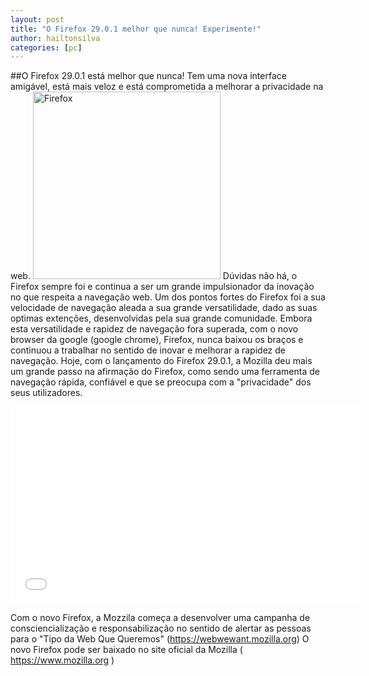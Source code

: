 ```yaml
---
layout: post
title: "O Firefox 29.0.1 melhor que nunca! Experimente!"
author: hailtonsilva
categories: [pc]
---
```

##O Firefox 29.0.1 está melhor que nunca! Tem uma nova interface amigável, está mais veloz e está comprometida a melhorar a privacidade na web.
<img alt="Firefox" width="300px" src="http://mozorg.cdn.mozilla.net/media/img/firefox/firefox-256.jpg">
Dúvidas não há, o Firefox sempre foi e continua a ser um grande impulsionador da inovação no que respeita a navegação web. Um dos pontos fortes do Firefox foi a sua velocidade de navegação aleada a sua grande versatilidade, dado as suas optimas extenções, desenvolvidas pela sua grande comunidade. Embora esta versatilidade e rapidez de navegação fora superada, com o novo browser da google (google chrome), Firefox, nunca baixou os braços e continuou a trabalhar no sentido de inovar e melhorar a rapidez de navegação. Hoje, com o lançamento do Firefox 29.0.1, a Mozilla deu mais um grande passo na afirmação do Firefox, como sendo uma ferramenta de navegação rápida, confiável e que se preocupa com a "privacidade" dos seus utilizadores.


  <iframe width="560" height="315" src="//www.youtube.com/embed/Xm5i5kbIXzc" frameborder="0" allowfullscreen></iframe>
  

  Com o novo Firefox, a Mozzila começa a desenvolver uma campanha de consciencialização e responsabilização no sentido de alertar as pessoas para o "Tipo da Web Que Queremos" (https://webwewant.mozilla.org) 
  O novo Firefox pode ser baixado no site oficial da Mozilla ( https://www.mozilla.org )
